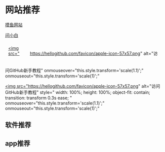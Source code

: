 # 网站推荐

[摸鱼网站](https://poki.com/zh)

[问小白](https://www.wenxiaobai.com/)

<a href="https://hellogithub.com/" 
   style="
      display: inline-block;
      width: 60px;
      height: 60px;
      margin: 10px;
      position: relative;
   "
   title="访问GitHub新手教程">
   <img 
      src="https://hellogithub.com/favicon/apple-icon-57x57.png" 
      alt="访问GitHub新手教程"
      onmouseover="this.style.transform='scale(1.1)';"
      onmouseout="this.style.transform='scale(1)';"
   >
</a>

<a href="https://hellogithub.com/" 
   title="访问GitHub新手教程">
   <img 
      src="https://hellogithub.com/favicon/apple-icon-57x57.png" 
      alt="访问GitHub新手教程"
      style="
         width: 100%;
         height: 100%;
         object-fit: contain;
         transition: transform 0.3s ease;
      "
      onmouseover="this.style.transform='scale(1.1)';"
      onmouseout="this.style.transform='scale(1)';"
   >
</a>

## 软件推荐





## app推荐
